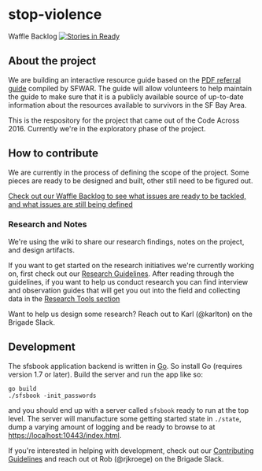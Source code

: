 # stop-violence

Waffle Backlog [![Stories in Ready](https://badge.waffle.io/sfbrigade/stop-violence.svg?label=ready&title=Ready)](http://waffle.io/sfbrigade/stop-violence)

## About the project
We are building an interactive resource guide based on the [PDF referral guide](http://sfwar.org/pdf/RefGuide.pdf) compiled by SFWAR. The guide will allow volunteers to help maintain the guide to make sure that it is a publicly available source of up-to-date information about the resources available to survivors in the SF Bay Area.

This is the respository for the project that came out of the Code Across 2016. Currently we're in the exploratory phase of the project.

## How to contribute
We are currently in the process of defining the scope of the project. Some pieces are ready to be designed and built, other still need to be figured out.

[Check out our Waffle Backlog to see what issues are ready to be tackled, and what issues are still being defined](http://waffle.io/sfbrigade/stop-violence)


### Research and Notes
We're using the wiki to share our research findings, notes on the project, and design artifacts.

If you want to get started on the research initiatives we're currently working on, first check out our [Research Guidelines](https://github.com/sfbrigade/stop-violence/wiki/Research-Guidelines). After reading through the guidelines, if you want to help us conduct research you can find interview and observation guides that will get you out into the field and collecting data in the [Research Tools section](https://github.com/sfbrigade/stop-violence/wiki/Research-Tools)

Want to help us design some research? Reach out to Karl (@karlton) on the Brigade Slack.

## Development
The sfsbook application backend is written in [Go](http://golang.org). So install Go (requires version 1.7 or later). Build the server and run the app like so:

```
go build
./sfsbook -init_passwords
```

and you should end up with a server called `sfsbook` ready to run at the top level. The server will manufacture some getting started state in `./state`, dump a varying amount of logging and be ready to browse to at [https://localhost:10443/index.html](https://localhost:10443/index.html).

If you're interested in helping with development, check out our [Contributing Guidelines](sfsbook/Contributing.md) and reach out ot Rob (@rjkroege) on the Brigade Slack.

